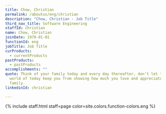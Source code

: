```yaml
---
title: Chow, Christian
permalink: /aboutus/eng/christian
description: "Chow, Christian - Job Title"
third_nav_title: Software Engineering
staffId: christian
name: Chow, Christian
joinDate: 1970-01-01
functionId: eng
jobTitle: Job Title
curProducts:
  - currentProducts
pastProducts:
  - pastProducts
accomplishments: ""
quote: Think of your family today and every day thereafter, don’t let the busy
  world of today keep you from showing how much you love and appreciate your
  family.
linkedinId: christian

---
```


{% include staff.html staff=page color=site.colors.function-colors.eng %}
